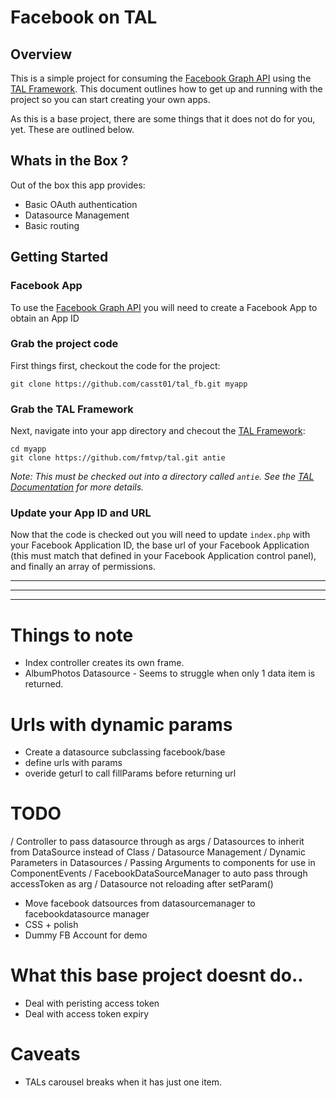 # Facebook on TAL


## Overview
This is a simple project for consuming the [Facebook Graph API](https://developers.facebook.com/docs/reference/api/) using the [TAL Framework](https://github.com/fmtvp/tal). This document outlines how to get up and running with the project so you can start creating your own apps.

As this is a base project, there are some things that it does not do for you, yet. These are outlined below.

## Whats in the Box ?
Out of the box this app provides:

* Basic OAuth authentication
* Datasource Management
* Basic routing

## Getting Started

### Facebook App
To use the [Facebook Graph API](https://developers.facebook.com/docs/reference/api/) you will need to create a Facebook App to obtain an App ID

### Grab the project code
First things first, checkout the code for the project:

	git clone https://github.com/casst01/tal_fb.git myapp

### Grab the TAL Framework
Next, navigate into your app directory and checout the [TAL Framework](https://github.com/fmtvp/tal):

	cd myapp
	git clone https://github.com/fmtvp/tal.git antie
	
*Note: This must be checked out into a directory called `antie`. See the [TAL Documentation](http://fmtvp.github.io/tal/) for more details.*

### Update your App ID and URL
Now that the code is checked out you will need to update `index.php` with your Facebook Application ID, the base url of your Facebook Application (this must match that defined in your Facebook Application control panel), and finally an array of permissions.

---
---
---

# Things to note

- Index controller creates its own frame.
- AlbumPhotos Datasource - Seems to struggle when only 1 data item is returned.

# Urls with dynamic params
- Create a datasource subclassing facebook/base
- define urls with params
- overide geturl to call fillParams before returning url

# TODO
/ Controller to pass datasource through as args
/ Datasources to inherit from DataSource instead of Class
/ Datasource Management
/ Dynamic Parameters in Datasources
/ Passing Arguments to components for use in ComponentEvents
/ FacebookDataSourceManager to auto pass through accessToken as arg
/ Datasource not reloading after setParam()
- Move facebook datsources from datasourcemanager to facebookdatasource manager
- CSS + polish
- Dummy FB Account for demo

# What this base project doesnt do..
- Deal with peristing access token
- Deal with access token expiry

# Caveats
- TALs carousel breaks when it has just one item.